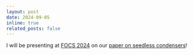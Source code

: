 ```yaml
---
layout: post
date: 2024-09-05
inline: true
related_posts: false
---
```


I will be presenting at [FOCS 2024](https://focs.computer.org/2024/program/schedule/) on our [paper on seedless condensers](https://arxiv.org/abs/2312.15087)!
